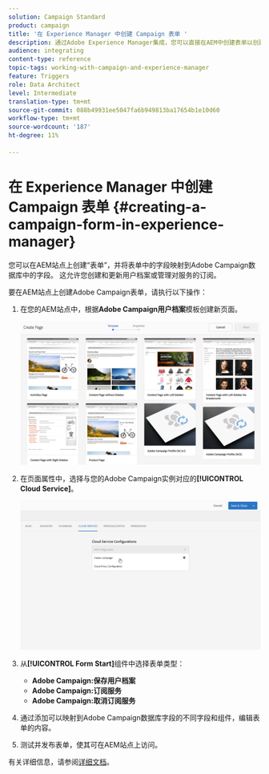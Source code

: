 ```yaml
---
solution: Campaign Standard
product: campaign
title: '在 Experience Manager 中创建 Campaign 表单 '
description: 通过Adobe Experience Manager集成，您可以直接在AEM中创建表单以创建和更新用户档案或管理订阅。
audience: integrating
content-type: reference
topic-tags: working-with-campaign-and-experience-manager
feature: Triggers
role: Data Architect
level: Intermediate
translation-type: tm+mt
source-git-commit: 088b49931ee5047fa6b949813ba17654b1e10d60
workflow-type: tm+mt
source-wordcount: '187'
ht-degree: 11%

---
```



# 在 Experience Manager 中创建 Campaign 表单 {#creating-a-campaign-form-in-experience-manager}

您可以在AEM站点上创建“表单”，并将表单中的字段映射到Adobe Campaign数据库中的字段。 这允许您创建和更新用户档案或管理对服务的订阅。

要在AEM站点上创建Adobe Campaign表单，请执行以下操作：

1. 在您的AEM站点中，根据&#x200B;**Adobe Campaign用户档案**&#x200B;模板创建新页面。

   ![](assets/aem_content_forms.png)

1. 在页面属性中，选择与您的Adobe Campaign实例对应的&#x200B;**[!UICONTROL Cloud Service]**。

   ![](assets/aem_content_forms_2.png)

1. 从&#x200B;**[!UICONTROL Form Start]**&#x200B;组件中选择表单类型：

   * **Adobe Campaign:保存用户档案**
   * **Adobe Campaign:订阅服务**
   * **Adobe Campaign:取消订阅服务**

1. 通过添加可以映射到Adobe Campaign数据库字段的不同字段和组件，编辑表单的内容。
1. 测试并发布表单，使其可在AEM站点上访问。

有关详细信息，请参阅[详细文档](https://docs.adobe.com/content/help/en/experience-manager-65/authoring/aem-adobe-campaign/adobe-campaign-forms.html)。
